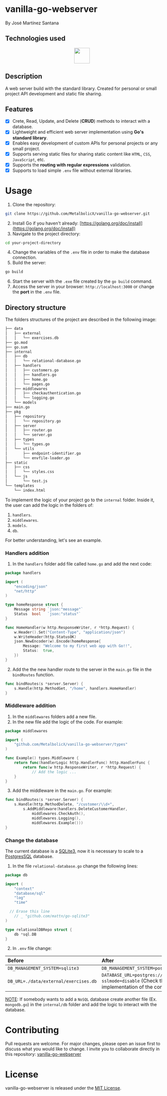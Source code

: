 # vanilla-go-webserver

By José Martínez Santana

## Technologies used


<p align="center">
	<a href="https://go.dev/" target="_blank" rel="noreferrer"><img  alt="Golang" height="50px" style="padding-right:10px;" src="https://cdn.jsdelivr.net/gh/devicons/devicon/icons/go/go-original-wordmark.svg"/></a>
</p>

## Description

A web server build with the standard library. Created for personal or small project API development and static file sharing.

## Features

- [x] Crete, Read, Update, and Delete (**CRUD**) methods to interact with a database.
- [x] Lightweight and efficient web server implementation using **Go's standard library**.
- [x] Enables easy development of custom APIs for personal projects or any small project.
- [x] Supports serving static files for sharing static content like `HTML`, `CSS`, `JavaScript`, etc.
- [x] Supports the **routing with regular expressions** validation.
- [x] Supports to load simple `.env` file without external libraries.

# Usage

1. Clone the repository:
``` Bash
git clone https://github.com/MetalbolicX/vanilla-go-webserver.git
```
2. Install Go if you haven't already: [https://golang.org/doc/install](https://golang.org/doc/install)
3. Navigate to the project directory:
```Bash
cd your-project-directory
```
4. Change the variables of the `.env` file in order to make the database connection.
5. Build the server:
```Bash
go build
```
6. Start the server with the `.exe` file created by the `go build` command.
7. Access the server in your browser: `http://localhost:3000` or change the **port** in the `.env` file.

## Directory structure

The folders structures of the project are described in the following image:

```Bash
├── data
│   ├── external
│   │   └── exercises.db
├── go.mod
├── go.sum
├── internal
│   ├── db
│   │   └── relational-database.go
│   ├── handlers
│   │   ├── customers.go
│   │   ├── handlers.go
│   │   ├── home.go
│   │   └── pages.go
│   ├── middlewares
│   │   ├── checkauthentication.go
│   │   └── logging.go
│   └── models
├── main.go
├── pkg
│   ├── repository
│   │   └── repository.go
│   ├── server
│   │   ├── router.go
│   │   └── server.go
│   ├── types
│   │   └── types.go
│   └── utils
│       ├── endpoint-identifier.go
│       └── envfile-loader.go
├── static
│   ├── css
│   │   └── styles.css
│   └── js
│       └── test.js
└── templates
    └── index.html
```

To implement the logic of your project go to the `internal` folder. Inside it, the user can add the logic in the folders of:

1. `handlers`.
2. `middlewares`.
3. `models`.
4. `db`.

For better understanding, let's see an example.

### Handlers addition

1. In the `handlers` folder add file called `home.go` and add the next code:
```Go
package handlers

import (
	"encoding/json"
	"net/http"
)

type homeResponse struct {
	Message string `json:"message"`
	Status  bool   `json:"status"`
}

func HomeHandler(w http.ResponseWriter, r *http.Request) {
	w.Header().Set("Content-Type", "application/json")
	w.WriteHeader(http.StatusOK)
	json.NewEncoder(w).Encode(homeResponse{
		Message: "Welcome to my first web app with Go!!",
		Status:  true,
	})
}
```
2. Add the the new handler route to the server in the `main.go` file in the `bindRoutes` function.
```Go
func bindRoutes(s *server.Server) {
	s.Handle(http.MethodGet, "/home", handlers.HomeHandler)
}
```

### Middleware addition

1. In the `middlewares` folders add a new file.
2. In the new file add the logic of the code. For example:
```Go
package middlewares

import (
	"github.com/MetalbolicX/vanilla-go-webserver/types"
)

func Example() types.Middleware {
	return func(handlerLogic http.HandlerFunc) http.HandlerFunc {
		return func(w http.ResponseWriter, r *http.Request) {
			// Add the logic ...
	}
}
```
3. Add the middleware in the `main.go`. For example:
```Go
func bindRoutes(s *server.Server) {
	s.Handle(http.MethodDelete, "/customer/\\d+",
		s.AddMiddleware(handlers.DeleteCustomerHandler,
			middlewares.CheckAuth(),
			middlewares.Logging(),
			middlewares.Example()))
}
```

### Change the database

The current database is a [SQLite3](https://www.sqlite.org/index.html), now it is necessary to scale to a [PostgresSQL](https://www.postgresql.org/) database.

1. In the file `relational-database.go` change the following lines:
```Go
package db

import (
	"context"
	"database/sql"
	"log"
	"time"

  // Erase this line
	// _ "github.com/mattn/go-sqlite3"
)

type relationalDBRepo struct {
	db *sql.DB
}
```
2. In `.env` file change:

|Before|After|
|:---|:---|
|`DB_MANAGEMENT_SYSTEM=sqlite3`|`DB_MANAGEMENT_SYSTEM=postgres`|
|`DB_URL=./data/external/exercises.db`|`DATABASE_URL=postgres://postgres:postgres@localhost:54321/postgres?sslmode=disable` (Check the documentation for the correct implementation of the connection string.)|

<ins>NOTE</ins>: If somebody wants to add a `NoSQL` database create another file (Ex. `mongodb.go`) in the `internal/db` folder and add the logic to interact with the database.

# Contributing

Pull requests are welcome. For major changes, please open an issue first to discuss what you would like to change. I invite you to collaborate directly in this repository: [vanilla-go-webserver](https://github.com/MetalbolicX/vanilla-go-webserver)

# License

vanilla-go-webserver is released under the [MIT License](https://opensource.org/licenses/MIT).
